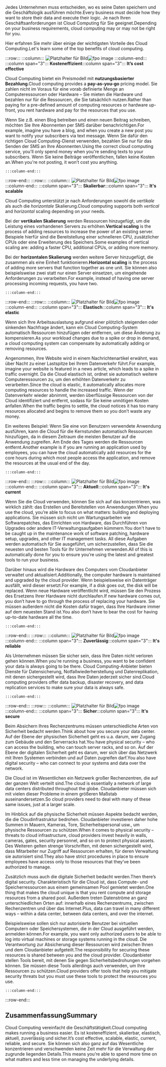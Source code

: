 <span data-ttu-id="15549-101">Jedes Unternehmen muss entscheiden, wo es seine Daten speichern und die Geschäftslogik ausführen möchte.</span><span class="sxs-lookup"><span data-stu-id="15549-101">Every business must decide how they want to store their data and execute their logic.</span></span> <span data-ttu-id="15549-102">Je nach Ihren Geschäftsanforderungen ist Cloud Computing für Sie geeignet.</span><span class="sxs-lookup"><span data-stu-id="15549-102">Depending on your business requirements, cloud computing may or may not be right for you.</span></span>

<span data-ttu-id="15549-103">Hier erfahren Sie mehr über einige der wichtigsten Vorteile des Cloud Computing.</span><span class="sxs-lookup"><span data-stu-id="15549-103">Let's learn some of the top benefits of cloud computing.</span></span>

:::row:::
    :::column:::
        <span data-ttu-id="15549-104">![Platzhalter für Bild](../media/3-cost-effective.png)</span><span class="sxs-lookup"><span data-stu-id="15549-104">![fpo image](../media/3-cost-effective.png)</span></span>
    :::column-end:::
    <span data-ttu-id="15549-105">:::column span="3"::: **Kosteneffizient**</span><span class="sxs-lookup"><span data-stu-id="15549-105">:::column span="3"::: **It’s cost effective**</span></span>

<span data-ttu-id="15549-106">Cloud Computing bietet ein Preismodell mit **nutzungsbasierter Bezahlung**.</span><span class="sxs-lookup"><span data-stu-id="15549-106">Cloud computing provides a **pay-as-you-go** pricing model.</span></span> <span data-ttu-id="15549-107">Sie zahlen nicht im Voraus für eine vorab definierte Menge an Computeressourcen oder Hardware – Sie mieten die Hardware und bezahlen nur für die Ressourcen, die Sie tatsächlich nutzen.</span><span class="sxs-lookup"><span data-stu-id="15549-107">Rather than paying for a pre-defined amount of computing resources or hardware up-front, you rent hardware and pay for the resources that you use.</span></span>

<span data-ttu-id="15549-108">Wenn Sie z.B. einen Blog betreiben und einen neuen Beitrag schreiben, möchten Sie Ihre Abonnenten per SMS darüber benachrichtigen.</span><span class="sxs-lookup"><span data-stu-id="15549-108">For example, imagine you have a blog, and when you create a new post you want to notify your subscribers via text message.</span></span> <span data-ttu-id="15549-109">Wenn Sie dafür den richtigen Cloud Computing-Dienst verwenden, bezahlen Sie nur für das Senden der SMS an Ihre Abonnenten.</span><span class="sxs-lookup"><span data-stu-id="15549-109">Using the correct cloud computing service, you'll only spend money when you're sending texts to your subscribers.</span></span> <span data-ttu-id="15549-110">Wenn Sie keine Beiträge veröffentlichen, fallen keine Kosten an.</span><span class="sxs-lookup"><span data-stu-id="15549-110">When you're not posting, it won’t cost you anything.</span></span>

    :::column-end:::
:::row-end:::
:::row:::
    :::column:::
        <span data-ttu-id="15549-111">![Platzhalter für Bild](../media/3-scalable.png)</span><span class="sxs-lookup"><span data-stu-id="15549-111">![fpo image](../media/3-scalable.png)</span></span>
    :::column-end:::
    <span data-ttu-id="15549-112">:::column span="3"::: **Skalierbar**</span><span class="sxs-lookup"><span data-stu-id="15549-112">:::column span="3"::: **It's scalable**</span></span>

<span data-ttu-id="15549-113">Cloud Computing unterstützt je nach Anforderungen sowohl die _vertikale_ als auch die _horizontale_ Skalierung.</span><span class="sxs-lookup"><span data-stu-id="15549-113">Cloud computing supports both _vertical_ and _horizontal_ scaling depending on your needs.</span></span>

<span data-ttu-id="15549-114">Bei der **vertikalen Skalierung** werden Ressourcen hinzugefügt, um die Leistung eines vorhandenen Servers zu erhöhen.</span><span class="sxs-lookup"><span data-stu-id="15549-114">**Vertical scaling** is the process of adding resources to increase the power of an existing server.</span></span> <span data-ttu-id="15549-115">Beispiele hierfür sind die Bereitstellung einer schnelleren CPU, zusätzlicher CPUs oder eine Erweiterung des Speichers.</span><span class="sxs-lookup"><span data-stu-id="15549-115">Some examples of vertical scaling are: adding a faster CPU, additional CPUs, or adding more memory.</span></span>

<span data-ttu-id="15549-116">Bei der **horizontalen Skalierung** werden weitere Server hinzugefügt, die zusammen als eine Einheit funktionieren.</span><span class="sxs-lookup"><span data-stu-id="15549-116">**Horizontal scaling** is the process of adding more servers that function together as one unit.</span></span> <span data-ttu-id="15549-117">Sie können also beispielsweise zwei statt nur einen Server einsetzen, um eingehende Anforderungen zu verarbeiten.</span><span class="sxs-lookup"><span data-stu-id="15549-117">For example, instead of having one server processing incoming requests, you have two.</span></span>

    :::column-end:::
:::row-end:::
:::row:::
    :::column:::
        <span data-ttu-id="15549-118">![Platzhalter für Bild](../media/3-elastic.png)</span><span class="sxs-lookup"><span data-stu-id="15549-118">![fpo image](../media/3-elastic.png)</span></span>
    :::column-end:::
    <span data-ttu-id="15549-119">:::column span="3"::: **Elastisch**</span><span class="sxs-lookup"><span data-stu-id="15549-119">:::column span="3"::: **It's elastic**</span></span>

<span data-ttu-id="15549-120">Wenn sich Ihre Arbeitsauslastung aufgrund einer plötzlich steigenden oder sinkenden Nachfrage ändert, kann ein Cloud Computing-System automatisch Ressourcen hinzufügen oder entfernen, um diese Änderung zu kompensieren.</span><span class="sxs-lookup"><span data-stu-id="15549-120">As your workload changes due to a spike or drop in demand, a cloud computing system can compensate by automatically adding or removing resources.</span></span>

<span data-ttu-id="15549-121">Angenommen, Ihre Website wird in einem Nachrichtenartikel erwähnt, was über Nacht zu einer Lastspitze bei Ihrem Datenverkehr führt.</span><span class="sxs-lookup"><span data-stu-id="15549-121">For example, imagine your website is featured in a news article, which leads to a spike in traffic overnight.</span></span> <span data-ttu-id="15549-122">Da die Cloud elastisch ist, ordnet sie automatisch weitere Computeressourcen zu, um den erhöhten Datenverkehr zu verarbeiten.</span><span class="sxs-lookup"><span data-stu-id="15549-122">Since the cloud is elastic, it automatically allocates more computing resources to handle the increased traffic.</span></span> <span data-ttu-id="15549-123">Wenn der Datenverkehr wieder abnimmt, werden überflüssige Ressourcen von der Cloud identifiziert und entfernt, sodass für Sie keine unnötigen Kosten anfallen.</span><span class="sxs-lookup"><span data-stu-id="15549-123">When the traffic begins to settle, the cloud notices it has too many resources allocated and begins to remove them so you don’t waste any money.</span></span>

<span data-ttu-id="15549-124">Ein weiteres Beispiel: Wenn Sie eine von Benutzern verwendete Anwendung ausführen, kann die Cloud für die Kernstunden automatisch Ressourcen hinzufügen, da in diesem Zeitraum die meisten Benutzer auf die Anwendung zugreifen. Am Ende des Tages werden die Ressourcen entfernt.</span><span class="sxs-lookup"><span data-stu-id="15549-124">Another example is if you are running an application used by employees, you can have the cloud automatically add resources for the core hours during which most people access the application, and remove the resources at the usual end of the day.</span></span>

    :::column-end:::
:::row-end:::
:::row:::
    :::column:::
        <span data-ttu-id="15549-125">![Platzhalter für Bild](../media/3-current.png)</span><span class="sxs-lookup"><span data-stu-id="15549-125">![fpo image](../media/3-current.png)</span></span>
    :::column-end:::
    <span data-ttu-id="15549-126">:::column span="3"::: **Aktuell**</span><span class="sxs-lookup"><span data-stu-id="15549-126">:::column span="3"::: **It's current**</span></span>

<span data-ttu-id="15549-127">Wenn Sie die Cloud verwenden, können Sie sich auf das konzentrieren, was wirklich zählt: das Erstellen und Bereitstellen von Anwendungen.</span><span class="sxs-lookup"><span data-stu-id="15549-127">When you use the cloud, you’re able to focus on what matters: building and deploying applications.</span></span> <span data-ttu-id="15549-128">Sie müssen sich nicht um Wartungsarbeiten wie Softwarepatches, das Einrichten von Hardware, das Durchführen von Upgrades oder andere IT-Verwaltungsaufgaben kümmern.</span><span class="sxs-lookup"><span data-stu-id="15549-128">You don't have to be caught up in the maintenance work of software patching, hardware setup, upgrades, and other IT management tasks.</span></span> <span data-ttu-id="15549-129">All diese Aufgaben werden automatisch für Sie ausgeführt, um sicherzustellen, dass Sie die neuesten und besten Tools für Ihr Unternehmen verwenden.</span><span class="sxs-lookup"><span data-stu-id="15549-129">All of this is automatically done for you to ensure you're using the latest and greatest tools to run your business.</span></span>

<span data-ttu-id="15549-130">Darüber hinaus wird die Hardware des Computers vom Cloudanbieter verwaltet und aktualisiert.</span><span class="sxs-lookup"><span data-stu-id="15549-130">Additionally, the computer hardware is maintained and upgraded by the cloud provider.</span></span> <span data-ttu-id="15549-131">Wenn beispielsweise ein Datenträger ausfällt, wird dieser ersetzt.</span><span class="sxs-lookup"><span data-stu-id="15549-131">For example, if a disk goes out, the disk will be replaced.</span></span> <span data-ttu-id="15549-132">Wenn neue Hardware veröffentlicht wird, müssen Sie den Prozess des Ersetzens Ihrer Hardware nicht durchlaufen.</span><span class="sxs-lookup"><span data-stu-id="15549-132">If new hardware comes out, you don’t have to go through the process of replacing your hardware.</span></span> <span data-ttu-id="15549-133">Sie müssen außerdem nicht die Kosten dafür tragen, dass Ihre Hardware immer auf dem neuesten Stand ist.</span><span class="sxs-lookup"><span data-stu-id="15549-133">You also don’t have to bear the cost for having up-to-date hardware all the time.</span></span>

    :::column-end:::
:::row-end:::
:::row:::
    :::column:::
        <span data-ttu-id="15549-134">![Platzhalter für Bild](../media/3-reliable.png)</span><span class="sxs-lookup"><span data-stu-id="15549-134">![fpo image](../media/3-reliable.png)</span></span>
    :::column-end:::
    <span data-ttu-id="15549-135">:::column span="3"::: **Zuverlässig**</span><span class="sxs-lookup"><span data-stu-id="15549-135">:::column span="3"::: **It's reliable**</span></span>

<span data-ttu-id="15549-136">Als Unternehmen müssen Sie sicher sein, dass Ihre Daten nicht verloren gehen können.</span><span class="sxs-lookup"><span data-stu-id="15549-136">When you're running a business, you want to be confident your data is always going to be there.</span></span> <span data-ttu-id="15549-137">Cloud Computing-Anbieter bieten Dienste für Datensicherung, Notfallwiederherstellung und Datenreplikation, mit denen sichergestellt wird, dass Ihre Daten jederzeit sicher sind.</span><span class="sxs-lookup"><span data-stu-id="15549-137">Cloud computing providers offer data backup, disaster recovery, and data replication services to make sure your data is always safe.</span></span>

    :::column-end:::
:::row-end:::
:::row:::
    :::column:::
        <span data-ttu-id="15549-138">![Platzhalter für Bild](../media/3-reliable.png)</span><span class="sxs-lookup"><span data-stu-id="15549-138">![fpo image](../media/3-reliable.png)</span></span>
    :::column-end:::
    <span data-ttu-id="15549-139">:::column span="3"::: **Sicher**</span><span class="sxs-lookup"><span data-stu-id="15549-139">:::column span="3"::: **It's secure**</span></span>

<span data-ttu-id="15549-140">Beim Absichern Ihres Rechenzentrums müssen unterschiedliche Arten von Sicherheit bedacht werden.</span><span class="sxs-lookup"><span data-stu-id="15549-140">Think about how you secure your data center.</span></span> <span data-ttu-id="15549-141">Auf der Ebene der physischen Sicherheit geht es u.a. darum, wer Zugang zum Gebäude und den Serverracks hat.</span><span class="sxs-lookup"><span data-stu-id="15549-141">You have physical security &ndash; who can access the building, who can touch server racks, and so on.</span></span> <span data-ttu-id="15549-142">Auf der Ebene der digitalen Sicherheit geht es darum, wer sich über das Netzwerk mit Ihren Systemen verbinden und auf Daten zugreifen darf.</span><span class="sxs-lookup"><span data-stu-id="15549-142">You also have digital security &ndash; who can connect to your systems and data over the network.</span></span>

<span data-ttu-id="15549-143">Die Cloud ist im Wesentlichen ein Netzwerk großer Rechenzentren, die auf der ganzen Welt verteilt sind.</span><span class="sxs-lookup"><span data-stu-id="15549-143">The cloud is essentially a network of large data centers distributed throughout the globe.</span></span> <span data-ttu-id="15549-144">Cloudanbieter müssen sich mit vielen dieser Probleme in einem größeren Maßstab auseinandersetzen.</span><span class="sxs-lookup"><span data-stu-id="15549-144">So cloud providers need to deal with many of these same issues, just at a larger scale.</span></span>

<span data-ttu-id="15549-145">Im Hinblick auf die physische Sicherheit müssen Aspekte bedacht werden, die die Cloudinfrastruktur bedrohen. Cloudanbieter investieren daher hohe Summen in Mauern, Kameras, Tore, Sicherheitspersonal usw., um physische Ressourcen zu schützen.</span><span class="sxs-lookup"><span data-stu-id="15549-145">When it comes to physical security &ndash; threats to cloud infrastructure, cloud providers invest heavily in walls, cameras, gates, security personnel, and so on to protect physical assets.</span></span> <span data-ttu-id="15549-146">Des Weiteren gelten strenge Vorschriften, mit denen sichergestellt wird, dass Mitarbeiter nur Zugriff auf Ressourcen erhalten, für deren Verwaltung sie autorisiert sind.</span><span class="sxs-lookup"><span data-stu-id="15549-146">They also have strict procedures in place to ensure employees have access only to those resources that they’ve been authorized to manage.</span></span>

<span data-ttu-id="15549-147">Zusätzlich muss auch die digitale Sicherheit bedacht werden.</span><span class="sxs-lookup"><span data-stu-id="15549-147">Then there’s digital security.</span></span> <span data-ttu-id="15549-148">Charakteristisch für die Cloud ist, dass Compute- und Speicherressourcen aus einem gemeinsamen Pool gemietet werden.</span><span class="sxs-lookup"><span data-stu-id="15549-148">One thing that makes the cloud unique is that you rent compute and storage resources from a shared pool.</span></span> <span data-ttu-id="15549-149">Außerdem treten Datenströme an ganz unterschiedlichen Orten auf: innerhalb eines Rechenzentrums, zwischen Rechenzentren und über das Internet.</span><span class="sxs-lookup"><span data-stu-id="15549-149">Plus, data can travel in many different ways &ndash; within a data center, between data centers, and over the internet.</span></span>

<span data-ttu-id="15549-150">Beispielsweise sollen sich nur autorisierte Benutzer bei virtuellen Computern oder Speichersystemen, die in der Cloud ausgeführt werden, anmelden können.</span><span class="sxs-lookup"><span data-stu-id="15549-150">For example, you want only authorized users to be able to log into virtual machines or storage systems running in the cloud.</span></span> <span data-ttu-id="15549-151">Die Verantwortung zur Absicherung dieser Ressourcen wird zwischen Ihnen und dem Cloudanbieter aufgeteilt.</span><span class="sxs-lookup"><span data-stu-id="15549-151">The responsibility for securing these resources is shared between you and the cloud provider.</span></span> <span data-ttu-id="15549-152">Cloudanbieter stellen Tools bereit, mit denen Sie gegen Sicherheitsbedrohungen vorgehen können. Sie müssen diese Tools allerdings auch verwenden, um Ihre Ressourcen zu schützen.</span><span class="sxs-lookup"><span data-stu-id="15549-152">Cloud providers offer tools that help you mitigate security threats but you must use these tools to protect the resources you use.</span></span>

    :::column-end:::
:::row-end:::

## <a name="summary"></a><span data-ttu-id="15549-153">Zusammenfassung</span><span class="sxs-lookup"><span data-stu-id="15549-153">Summary</span></span>

<span data-ttu-id="15549-154">Cloud Computing vereinfacht die Geschäftstätigkeit.</span><span class="sxs-lookup"><span data-stu-id="15549-154">Cloud computing makes running a business easier.</span></span> <span data-ttu-id="15549-155">Es ist kosteneffizient, skalierbar, elastisch, aktuell, zuverlässig und sicher.</span><span class="sxs-lookup"><span data-stu-id="15549-155">It’s cost effective, scalable, elastic, current, reliable, and secure.</span></span> <span data-ttu-id="15549-156">Sie können sich also ganz auf das Wesentliche konzentrieren und verschwenden keine Zeit mehr für die Verwaltung der zugrunde liegenden Details.</span><span class="sxs-lookup"><span data-stu-id="15549-156">This means you’re able to spend more time on what matters and less time on managing the underlying details.</span></span>